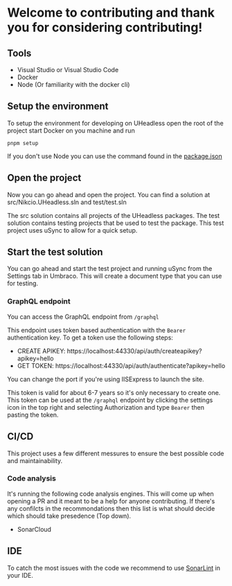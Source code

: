 # Welcome to contributing and thank you for considering contributing!

## Tools

* Visual Studio or Visual Studio Code
* Docker
* Node (Or familiarity with the docker cli)

## Setup the environment

To setup the environment for developing on UHeadless open the root of the project start Docker on you machine and run
```
pnpm setup
```

If you don't use Node you can use the command found in the [package.json](package.json)

## Open the project

Now you can go ahead and open the project. You can find a solution at src/Nikcio.UHeadless.sln and test/test.sln

The src solution contains all projects of the UHeadless packages. The test solution contains testing projects that be used to test the package. This test project uses uSync to allow for a quick setup.

## Start the test solution

You can go ahead and start the test project and running uSync from the Settings tab in Umbraco. This will create a document type that you can use for testing.

### GraphQL endpoint

You can access the GraphQL endpoint from `/graphql`

This endpoint uses token based authentication with the `Bearer` authentication key. To get a token use the following steps:

* CREATE APIKEY: https://localhost:44330/api/auth/createapikey?apikey=hello
* GET TOKEN: https://localhost:44330/api/auth/authenticate?apikey=hello

You can change the port if you're using IISExpress to launch the site.

This token is valid for about 6-7 years so it's only necessary to create one. This token can be used at the `/graphql` endpoint by clicking the settings icon in the top right and selecting Authorization and type `Bearer` then pasting the token.

## CI/CD

This project uses a few different messures to ensure the best possible code and maintainability.

### Code analysis

It's running the following code analysis engines. This will come up when opening a PR and it meant to be a help for anyone contributing. If there's any confilcts in the recommondations then this list is what should decide which should take presedence (Top down).

* SonarCloud

## IDE

To catch the most issues with the code we recommend to use [SonarLint](https://www.sonarlint.org/) in your IDE.